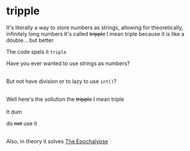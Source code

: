 # tripple
It's literally a way to store numbers as strings, allowing for theoretically, infinitely long numbers
It's called ~~tripple~~ I mean triple because it is like a double... but better

The code spels it `triple`


Have you ever wanted to use strings as numbers?
<br >
<br >

But not have division or to lazy to use `int()`?
<br >
<br >


Well here's the sollution the ~~tripple~~ I mean triple
<br >
<br >
It dum

do ~~not~~ use it
<br>
<br>

Also, in theory it solves [The Epochalypse](https://en.wikipedia.org/wiki/Year_2038_problem)
